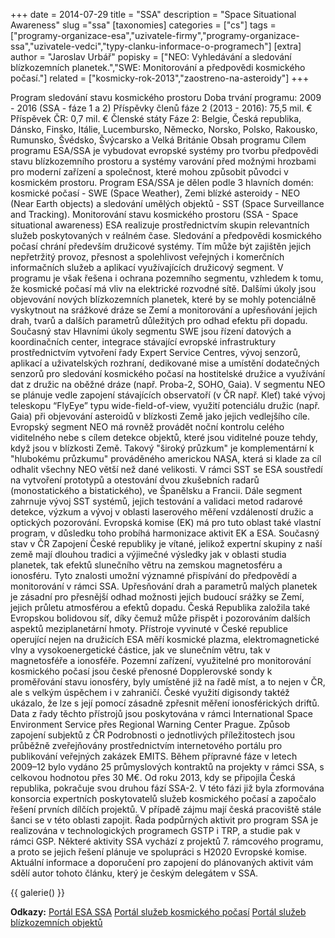 +++
date = 2014-07-29
title = "SSA"
description = "Space Situational Awareness"
slug ="ssa"
[taxonomies]
categories = ["cs"]
tags = ["programy-organizace-esa","uzivatele-firmy","programy-organizace-ssa","uzivatele-vedci","typy-clanku-informace-o-programech"]
[extra]
author = "Jaroslav Urbář"
popisky = ["NEO: Vyhledávání a sledování blízkozemních planetek.","SWE: Monitorování a předpovědi kosmického počasí."]
related = ["kosmicky-rok-2013","zaostreno-na-asteroidy"]
+++

Program sledování stavu kosmického prostoru Doba trvání programu: 2009 - 2016 (SSA - fáze 1 a 2) Příspěvky členů fáze 2 (2013 - 2016): 75,5 mil. € Příspěvek ČR: 0,7 mil. € Členské státy Fáze 2: Belgie, Česká republika, Dánsko, Finsko, Itálie, Lucembursko, Německo, Norsko, Polsko, Rakousko, Rumunsko, Švédsko, Švýcarsko a Velká Británie Obsah programu Cílem programu ESA/SSA je vybudovat evropské systémy pro tvorbu předpovědi stavu blízkozemního prostoru a systémy varování před možnými hrozbami pro moderní zařízení a společnost, které mohou způsobit původci v kosmickém prostoru. Program ESA/SSA je dělen podle 3 hlavních domén: kosmické počasí - SWE (Space Weather), Zemi blízké asteroidy - NEO (Near Earth objects) a sledování umělých objektů - SST (Space Surveillance and Tracking). Monitorování stavu kosmického prostoru (SSA - Space situational awareness) ESA realizuje prostřednictvím skupin relevantních služeb poskytovaných v reálném čase. Sledování a předpovědi kosmického počasí chrání především družicové systémy. Tím může být zajištěn jejich nepřetržitý provoz, přesnost a spolehlivost veřejných i komerčních informačních služeb a aplikací využívajících družicový segment. V programu je však řešena i ochrana pozemního segmentu, vzhledem k tomu, že kosmické počasí má vliv na elektrické rozvodné sítě. Dalšími úkoly jsou objevování nových blízkozemních planetek, které by se mohly potenciálně vyskytnout na srážkové dráze se Zemí a monitorování a upřesňování jejich drah, tvarů a dalších parametrů důležitých pro odhad efektu při dopadu. Současný stav Hlavními úkoly segmentu SWE jsou řízení datových a koordinačních center, integrace stávající evropské infrastruktury prostřednictvím vytvoření řady Expert Service Centres, vývoj senzorů, aplikací a uživatelských rozhraní, dedikované mise a umístění dodatečných senzorů pro sledování kosmického počasí na hostitelské družice a využívání dat z družic na oběžné dráze (např. Proba-2, SOHO, Gaia). V segmentu NEO se plánuje vedle zapojení stávajících observatoří (v ČR např. Kleť) také vývoj teleskopu “FlyEye” typu wide-field-of-view, využití potenciálu družic (např. Gaia) při objevování asteroidů v blízkosti Země jako jejich vedlejšího cíle. Evropský segment NEO má rovněž provádět noční kontrolu celého viditelného nebe s cílem detekce objektů, které jsou viditelné pouze tehdy, když jsou v blízkosti Země. Takový "široký průzkum" je komplementární k "hlubokému průzkumu" prováděného americkou NASA, která si klade za cíl odhalit všechny NEO větší než dané velikosti. V rámci SST se ESA soustředí na vytvoření prototypů a otestování dvou zkušebních radarů (monostatického a bistatického), ve Španělsku a Francii. Dále segment zahrnuje vývoj SST systémů, jejich testování a validaci metod radarové detekce, výzkum a vývoj v oblasti laserového měření vzdáleností družic a optických pozorování. Evropská komise (EK) má pro tuto oblast také vlastní program, v důsledku toho probíhá harmonizace aktivit EK a ESA. Současný stav v ČR Zapojení České republiky je vítané, jelikož expertní skupiny z naší země mají dlouhou tradici a výjimečné výsledky jak v oblasti studia planetek, tak efektů slunečního větru na zemskou magnetosféru a ionosféru. Tyto znalosti umožní významné přispívání do předpovědí a monitorování v rámci SSA. Upřesňování drah a parametrů malých planetek je zásadní pro přesnější odhad možnosti jejich budoucí srážky se Zemí, jejich průletu atmosférou a efektů dopadu. Česká Republika založila také Evropskou bolidovou síť, díky čemuž může přispět i pozorováním dalších aspektů meziplanetární hmoty. Přístroje vyvinuté v České republice operující nejen na družicích ESA měří kosmické plazma, elektromagnetické vlny a vysokoenergetické částice, jak ve slunečním větru, tak v magnetosféře a ionosféře. Pozemní zařízení, využitelné pro monitorování kosmického počasí jsou české přenosné Dopplerovské sondy k proměřování stavu ionosféry, byly umístěné již na řadě míst, a to nejen v ČR, ale s velkým úspěchem i v zahraničí. České využití digisondy taktéž ukázalo, že lze s její pomocí zásadně zpřesnit měření ionosférických driftů. Data z řady těchto přístrojů jsou poskytována v rámci International Space Environment Service přes Regional Warning Center Prague. Způsob zapojení subjektů z ČR Podrobnosti o jednotlivých příležitostech jsou průběžně zveřejňovány prostřednictvím internetového portálu pro publikování veřejných zakázek EMITS. Během přípravné fáze v letech 2009–12 bylo vydáno 25 průmyslových kontraktů na projekty v rámci SSA, s celkovou hodnotou přes 30 M€. Od roku 2013, kdy se připojila Česká republika, pokračuje svou druhou fází SSA-2. V této fázi již byla zformována konsorcia expertních poskytovatelů služeb kosmického počasí a započalo řešení prvních dílčích projektů. V případě zájmu mají česká pracoviště stále šanci se v této oblasti zapojit. Řada podpůrných aktivit pro program SSA je realizována v technologických programech GSTP i TRP, a studie pak v rámci GSP. Některé aktivity SSA vychází z projektů 7. rámcového programu, a proto se jejich řešení plánuje ve spolupráci s H2020 Evropské komise. Aktuální informace a doporučení pro zapojení do plánovaných aktivit vám sdělí autor tohoto článku, který je českým delegátem v SSA.

{{ galerie() }}

**Odkazy:**
[Portál ESA SSA]
[Portál služeb kosmického počasí]
[Portál služeb blízkozemních objektů]

[Portál ESA SSA]: http://www.esa.int/Our_Activities/Operations/Space_Situational_Awareness
[Portál služeb kosmického počasí]: http://swe.ssa.esa.int
[Portál služeb blízkozemních objektů]: http://neo.ssa.esa.int
